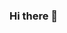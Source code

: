### Hi there 👋

<!--
**Calebsenm/Calebsenm** is a ✨ _special_ ✨ repository because its `README.md` (this file) appears on your GitHub profile.

Here are some ideas to get you started:


### Where to find me 
-[Youtube](https://www.youtube.com/channel/UCcMc91HTGMh5w0AEp-eMHbw)

--!>
